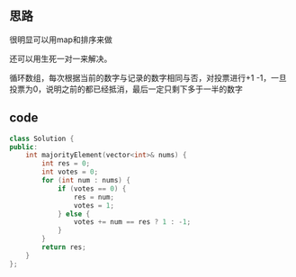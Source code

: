 ## 思路

很明显可以用map和排序来做

还可以用生死一对一来解决。

循环数组，每次根据当前的数字与记录的数字相同与否，对投票进行+1 -1，一旦投票为0，说明之前的都已经抵消，最后一定只剩下多于一半的数字

## code

```c++
class Solution {
public:
    int majorityElement(vector<int>& nums) {
        int res = 0;
        int votes = 0;
        for (int num : nums) {
            if (votes == 0) {
                res = num;
                votes = 1;
            } else {
                votes += num == res ? 1 : -1;
            }
        }
        return res;
    }
};
```

